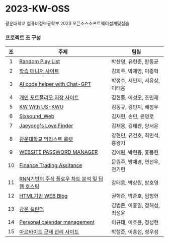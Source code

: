 # 2023-KW-OSS
광운대학교 컴퓨터정보공학부 2023 오픈소스소프트웨어설계및실습

### 프로젝트 조 구성

| 조 | 주제 | 팀원 |
| :---: | --- | --- |
| 1 | [Random Play List](https://github.com/dh4m/RandomPlayList) | 박찬영, 유현준, 함동균 |
| 2 | [학습 매니저 사이트](https://github.com/JonyeokLEE/KW_OSS_Team2) | 김희주, 박제영, 이종혁 |
| 3 | [AI code helper with Chat-GPT](https://github.com/vlvksbdof1234/open_source_project_team3) | 박정수, 서민지, 서유상, 이태웅 |
| 4 | [개인 포트폴리오 저장 사이트](https://github.com/garoo98/kw-OSS-proj-4) | 김현중, 이성오, 조민제 |
| 5 | [KW With US-KWU](https://github.com/ripplelover/community-for-KW) | 김동규, 김민지, 배정우 |
| 6 | [Sixsound_Web](https://github.com/zeroad00/Sixsound_Web) | 김재현, 손민, 윤영로 |
| 7 | [Jaeyong's Love Finder](https://github.com/evejaeyong/OSS_Team_Project) | 김재용, 김태관, 양서은 |
| 8 | [광운대학교 먹리스트 룰렛](https://github.com/ManticoreXL/oss_project_team8) | 강현민, 유건호, 최민석, 홍왕기 |
| 9 | [WEBSITE PASSWORD MANAGER](https://github.com/hdh3665/opensource_project) | 김예원, 박현웅, 홍동현 |
| 10 | [Finance Trading Assitance](https://github.com/Nagnero/Finance-Trading-Assistance) | 문원주, 방채경, 연선우, 전기헌 |
| 11 | [RNN기반의 주식 플로우 차트 분석 및 딥웹 호스팅](https://github.com/kang-tw/Analysis-stock-chart-with-ML) | 강태웅, 박상원, 방호영 |
| 12 | [HTML기반 WEB Blog](https://github.com/HyuckJoon0415/Web-Blog-Game) | 권혁준, 박준호, 임정현 |
| 13 | [광운 캘린더](https://github.com/Chunsaeng20/oss2023-team13) | 김범준, 이홍일, 정해성, 최성윤 |
| 14 | [Personal calendar management](https://github.com/swjsh19/OSS_Project) | 이규태, 이호윤, 정성현 |
| 15 | [아르바이트 근태 관리 사이트](https://github.com/wo0oo/OpenSW_15) | 박철준, 이홍섭, 정우성 |
